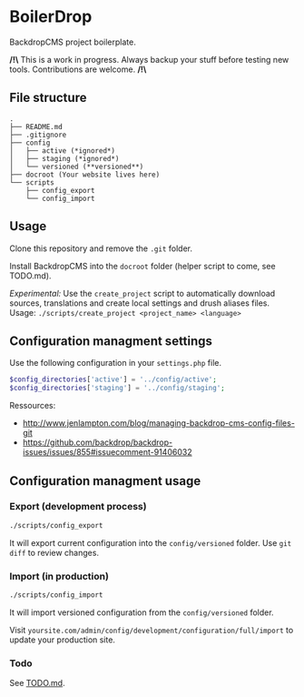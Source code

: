 # BoilerDrop

BackdropCMS project boilerplate.

**/!\\** This is a work in progress. Always backup your stuff before testing new tools. Contributions are welcome. **/!\\**

## File structure

```
.
├── README.md
├── .gitignore
├── config
│   ├── active (*ignored*)
│   ├── staging (*ignored*)
│   └── versioned (**versioned**)
├── docroot (Your website lives here)
└── scripts
    ├── config_export
    └── config_import
```

## Usage

Clone this repository and remove the `.git` folder.

Install BackdropCMS into the `docroot` folder (helper script to come, see
TODO.md).

*Experimental:* Use the `create_project` script to automatically download sources, translations and create local settings and drush aliases files.    
Usage: `./scripts/create_project <project_name> <language>`

## Configuration managment settings

Use the following configuration in your `settings.php` file.

```php
$config_directories['active'] = '../config/active';
$config_directories['staging'] = '../config/staging';
```

Ressources:

- http://www.jenlampton.com/blog/managing-backdrop-cms-config-files-git
- https://github.com/backdrop/backdrop-issues/issues/855#issuecomment-91406032

## Configuration managment usage

### Export (development process)

```bash
./scripts/config_export
```

It will export current configuration into the `config/versioned` folder. Use
`git diff` to review changes.

### Import (in production)

```bash
./scripts/config_import
```

It will import versioned configuration from the `config/versioned` folder.

Visit `yoursite.com/admin/config/development/configuration/full/import` to
update your production site.

### Todo

See [TODO.md](TODO.md).

